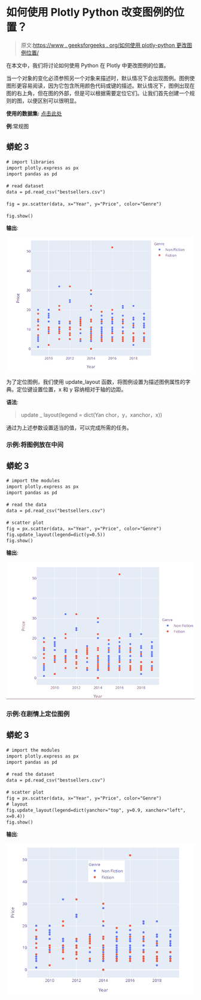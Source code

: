 # 如何使用 Plotly Python 改变图例的位置？

> 原文:[https://www . geeksforgeeks . org/如何使用 plotly-python 更改图例位置/](https://www.geeksforgeeks.org/how-to-change-the-position-of-legend-using-plotly-python/)

在本文中，我们将讨论如何使用 Python 在 Plotly 中更改图例的位置。

当一个对象的变化必须参照另一个对象来描述时，默认情况下会出现图例。图例使图形更容易阅读，因为它包含所用颜色代码或键的描述。默认情况下，图例出现在图的右上角，但在图的外部，但是可以根据需要定位它们。让我们首先创建一个规则的图，以便区别可以很明显。

**使用的数据集:** [点击此处](https://drive.google.com/file/d/1NCWoQFjgFp6o-XXGBX0Z4N-0gY7k1MFw/view?usp=sharing)

**例**:常规图

## 蟒蛇 3

```
# import libraries
import plotly.express as px
import pandas as pd

# read dataset
data = pd.read_csv("bestsellers.csv")

fig = px.scatter(data, x="Year", y="Price", color="Genre")

fig.show()
```

**输出**:

![](img/7364e1354a123a2f7811c2a6518b24bb.png)

为了定位图例，我们使用 update_layout 函数，将图例设置为描述图例属性的字典。定位键设置位置，x 和 y 容纳相对于轴的边距。

**语法**:

> update _ layout(legend = dict(Yan chor，y，xanchor，x))

通过为上述参数设置适当的值，可以完成所需的任务。

### **示例**:将图例放在中间

## 蟒蛇 3

```
# import the modules
import plotly.express as px
import pandas as pd

# read the data
data = pd.read_csv("bestsellers.csv")

# scatter plot
fig = px.scatter(data, x="Year", y="Price", color="Genre")
fig.update_layout(legend=dict(y=0.5))
fig.show()
```

**输出**:

![](img/0005a77c80591b26466a279af533b74a.png)

### **示例**:在剧情上定位图例

## 蟒蛇 3

```
# import the modules
import plotly.express as px
import pandas as pd

# read the dataset
data = pd.read_csv("bestsellers.csv")

# scatter plot
fig = px.scatter(data, x="Year", y="Price", color="Genre")
# layout
fig.update_layout(legend=dict(yanchor="top", y=0.9, xanchor="left", x=0.4))
fig.show()
```

**输出**:

![](img/d079c4650877fc41c39f5446864246e5.png)